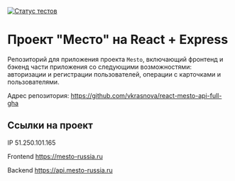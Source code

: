 [![Статус тестов](../../actions/workflows/tests.yml/badge.svg)](../../actions/workflows/tests.yml)

# Проект "Место" на React + Express

Репозиторий для приложения проекта `Mesto`, включающий фронтенд и бэкенд части приложения со следующими возможностями: авторизации и регистрации пользователей, операции с карточками и пользователями.

Адрес репозитория: https://github.com/vkrasnova/react-mesto-api-full-gha

## Ссылки на проект

IP 51.250.101.165

Frontend https://mesto-russia.ru

Backend https://api.mesto-russia.ru
